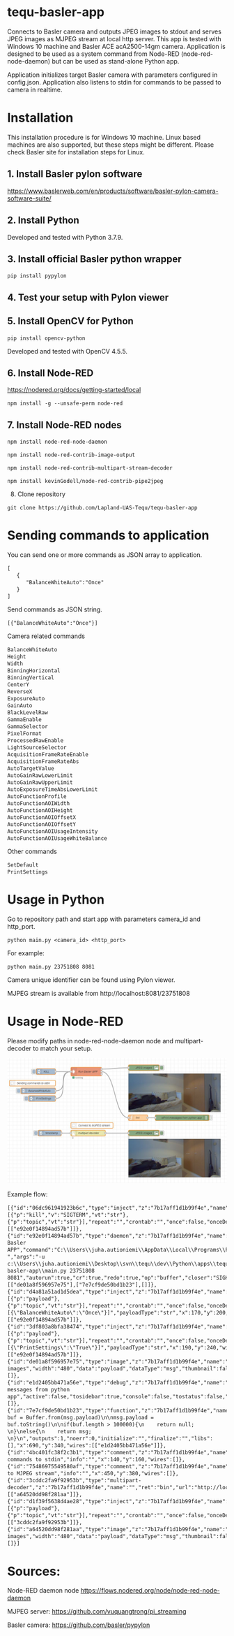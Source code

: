# tequ-basler-app
Connects to Basler camera and outputs JPEG images to stdout and serves JPEG images as MJPEG stream at local http server. This app is tested with Windows 10 machine and Basler ACE acA2500-14gm camera. Application is designed to be used as a system command from Node-RED (node-red-node-daemon) but can be used as stand-alone Python app.

Application initializes target Basler camera with parameters configured in config.json. Application also listens to stdin for commands to be passed to camera in realtime.
 
# Installation 

This installation procedure is for Windows 10 machine. Linux based machines are also supported, but these steps might be different. Please check Basler site for installation steps for Linux.

## 1. Install Basler pylon software

https://www.baslerweb.com/en/products/software/basler-pylon-camera-software-suite/

## 2. Install Python 

Developed and tested with Python 3.7.9.

## 3. Install official Basler python wrapper
```
pip install pypylon
```

## 4. Test your setup with Pylon viewer

## 5. Install OpenCV for Python
```
pip install opencv-python
```

Developed and tested with OpenCV 4.5.5.

## 6. Install Node-RED

https://nodered.org/docs/getting-started/local

```
npm install -g --unsafe-perm node-red
```

## 7. Install Node-RED nodes
```
npm install node-red-node-daemon
```
```
npm install node-red-contrib-image-output
```
```
npm install node-red-contrib-multipart-stream-decoder
```
```
npm install kevinGodell/node-red-contrib-pipe2jpeg
```

8. Clone repository
```
git clone https://github.com/Lapland-UAS-Tequ/tequ-basler-app
```

# Sending commands to application

You can send one or more commands as JSON array to application. 

```
[
   {
      "BalanceWhiteAuto":"Once"
   }
]
```

Send commands as JSON string. 
```
[{"BalanceWhiteAuto":"Once"}]
```

Camera related commands
```
BalanceWhiteAuto
Height
Width
BinningHorizontal                            
BinningVertical                     
CenterY
ReverseX
ExposureAuto
GainAuto
BlackLevelRaw
GammaEnable
GammaSelector                
PixelFormat                 
ProcessedRawEnable                 
LightSourceSelector                 
AcquisitionFrameRateEnable
AcquisitionFrameRateAbs
AutoTargetValue                          
AutoGainRawLowerLimit
AutoGainRawUpperLimit
AutoExposureTimeAbsLowerLimit        
AutoFunctionProfile
AutoFunctionAOIWidth
AutoFunctionAOIHeight
AutoFunctionAOIOffsetX
AutoFunctionAOIOffsetY
AutoFunctionAOIUsageIntensity
AutoFunctionAOIUsageWhiteBalance
```

Other commands
```
SetDefault
PrintSettings
```                              
                       

# Usage in Python

Go to repository path and start app with parameters camera_id and http_port.

```
python main.py <camera_id> <http_port>
```

For example:

```
python main.py 23751808 8081
```

Camera unique identifier can be found using Pylon viewer.

MJPEG stream is available from http://localhost:8081/23751808

# Usage in Node-RED

Please modify paths in node-red-node-daemon node and multipart-decoder to match your setup.

![alt text](
https://github.com/Lapland-UAS-Tequ/tequ-basler-app/blob/main/images/example-flow.JPG "Example flow")

Example flow:
```
[{"id":"06dc961941923b6c","type":"inject","z":"7b17aff1d1b99f4e","name":"KILL","props":[{"p":"kill","v":"SIGTERM","vt":"str"},{"p":"topic","vt":"str"}],"repeat":"","crontab":"","once":false,"onceDelay":0.1,"topic":"","x":210,"y":100,"wires":[["e92e0f14894ad57b"]]},{"id":"e92e0f14894ad57b","type":"daemon","z":"7b17aff1d1b99f4e","name":"Run Basler APP","command":"C:\\Users\\juha.autioniemi\\AppData\\Local\\Programs\\Python\\Python37\\python.exe ","args":"-u c:\\Users\\juha.autioniemi\\Desktop\\svn\\tequ\\dev\\Python\\apps\\tequ-basler-app\\main.py 23751808 8081","autorun":true,"cr":true,"redo":true,"op":"buffer","closer":"SIGKILL","x":420,"y":100,"wires":[["de01a8f596957e75"],["7e7cf9de50bd1b23"],[]]},{"id":"d4a81a51ad1d5dea","type":"inject","z":"7b17aff1d1b99f4e","name":"BalanceWhiteAuto","props":[{"p":"payload"},{"p":"topic","vt":"str"}],"repeat":"","crontab":"","once":false,"onceDelay":0.1,"topic":"","payload":"[{\"BalanceWhiteAuto\":\"Once\"}]","payloadType":"str","x":170,"y":200,"wires":[["e92e0f14894ad57b"]]},{"id":"3df803a8bfa38474","type":"inject","z":"7b17aff1d1b99f4e","name":"PrintSettings","props":[{"p":"payload"},{"p":"topic","vt":"str"}],"repeat":"","crontab":"","once":false,"onceDelay":0.1,"topic":"","payload":"[{\"PrintSettings\":\"True\"}]","payloadType":"str","x":190,"y":240,"wires":[["e92e0f14894ad57b"]]},{"id":"de01a8f596957e75","type":"image","z":"7b17aff1d1b99f4e","name":"JPEG images","width":"480","data":"payload","dataType":"msg","thumbnail":false,"active":true,"pass":false,"outputs":0,"x":720,"y":80,"wires":[]},{"id":"e1d2405bb471a56e","type":"debug","z":"7b17aff1d1b99f4e","name":"ePrint messages from python app","active":false,"tosidebar":true,"console":false,"tostatus":false,"complete":"true","targetType":"full","statusVal":"","statusType":"auto","x":920,"y":340,"wires":[]},{"id":"7e7cf9de50bd1b23","type":"function","z":"7b17aff1d1b99f4e","name":"fmt","func":"let buf = Buffer.from(msg.payload)\n\nmsg.payload = buf.toString()\n\nif(buf.length > 100000){\n    return null;    \n}\nelse{\n    return msg;       \n}\n","outputs":1,"noerr":0,"initialize":"","finalize":"","libs":[],"x":690,"y":340,"wires":[["e1d2405bb471a56e"]]},{"id":"4bc401fc38f2c3b1","type":"comment","z":"7b17aff1d1b99f4e","name":"Sending commands to stdin","info":"","x":140,"y":160,"wires":[]},{"id":"75486975549580af","type":"comment","z":"7b17aff1d1b99f4e","name":"Connect to MJPEG stream","info":"","x":450,"y":380,"wires":[]},{"id":"3cddc2fa9f92953b","type":"multipart-decoder","z":"7b17aff1d1b99f4e","name":"","ret":"bin","url":"http://localhost:8081/23751808","tls":"","delay":0,"maximum":1000000,"blockSize":1,"x":430,"y":420,"wires":[["a64520dd98f281aa"]]},{"id":"d1f39f5638d4ae28","type":"inject","z":"7b17aff1d1b99f4e","name":"","props":[{"p":"payload"},{"p":"topic","vt":"str"}],"repeat":"","crontab":"","once":false,"onceDelay":0.1,"topic":"","payload":"","payloadType":"date","x":230,"y":420,"wires":[["3cddc2fa9f92953b"]]},{"id":"a64520dd98f281aa","type":"image","z":"7b17aff1d1b99f4e","name":"JPEG images","width":"480","data":"payload","dataType":"msg","thumbnail":false,"active":true,"pass":false,"outputs":0,"x":720,"y":420,"wires":[]}]
```



# Sources:

Node-RED daemon node
https://flows.nodered.org/node/node-red-node-daemon

MJPEG server: 
https://github.com/vuquangtrong/pi_streaming 

Basler camera:
https://github.com/basler/pypylon
